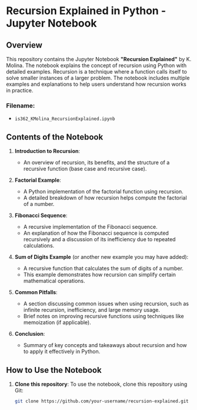 # Recursion Explained in Python - Jupyter Notebook

## Overview

This repository contains the Jupyter Notebook **"Recursion Explained"** by K. Molina. The notebook explains the concept of recursion using Python with detailed examples. Recursion is a technique where a function calls itself to solve smaller instances of a larger problem. The notebook includes multiple examples and explanations to help users understand how recursion works in practice.

### Filename: 
- `is362_KMolina_RecursionExplained.ipynb`

## Contents of the Notebook

1. **Introduction to Recursion**:
   - An overview of recursion, its benefits, and the structure of a recursive function (base case and recursive case).

2. **Factorial Example**:
   - A Python implementation of the factorial function using recursion.
   - A detailed breakdown of how recursion helps compute the factorial of a number.

3. **Fibonacci Sequence**:
   - A recursive implementation of the Fibonacci sequence.
   - An explanation of how the Fibonacci sequence is computed recursively and a discussion of its inefficiency due to repeated calculations.

4. **Sum of Digits Example** (or another new example you may have added):
   - A recursive function that calculates the sum of digits of a number.
   - This example demonstrates how recursion can simplify certain mathematical operations.

5. **Common Pitfalls**:
   - A section discussing common issues when using recursion, such as infinite recursion, inefficiency, and large memory usage.
   - Brief notes on improving recursive functions using techniques like memoization (if applicable).

6. **Conclusion**:
   - Summary of key concepts and takeaways about recursion and how to apply it effectively in Python.

## How to Use the Notebook

1. **Clone this repository**:
   To use the notebook, clone this repository using Git:
   ```bash
   git clone https://github.com/your-username/recursion-explained.git
